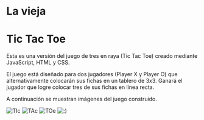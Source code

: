 #  La vieja

# Tic Tac Toe

Esta es una versión del juego de tres en raya (Tic Tac Toe) creado mediante JavaScript, HTML y CSS.

El juego está diseñado para dos jugadores (Player X y Player O) que alternativamente colocarán sus fichas en un tablero de 3x3. Ganará el jugador que logre colocar tres de sus fichas en línea recta.

A continuación se muestran imágenes del juego construido.

<image src="el viejo\captura.jpg" alt="TIc">

<image src="el viejo\dee.png" alt="TAc">

<image src="el viejo\Sin título.png" alt="TOe">

<image src="el viejo\gg.png" alt=":)">